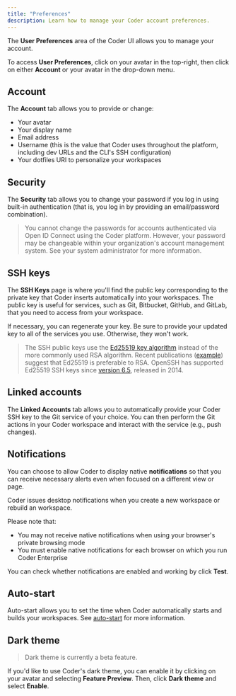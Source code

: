```yaml
---
title: "Preferences"
description: Learn how to manage your Coder account preferences.
---
```


The **User Preferences** area of the Coder UI allows you to manage your account.

To access **User Preferences**, click on your avatar in the top-right, then
click on either **Account** or your avatar in the drop-down menu.

## Account

The **Account** tab allows you to provide or change:

- Your avatar
- Your display name
- Email address
- Username (this is the value that Coder uses throughout the platform, including
  dev URLs and the CLI's SSH configuration)
- Your dotfiles URI to personalize your workspaces

## Security

The **Security** tab allows you to change your password if you log in using
built-in authentication (that is, you log in by providing an email/password
combination).

> You cannot change the passwords for accounts authenticated via Open ID Connect
> using the Coder platform. However, your password may be changeable within your
> organization's account management system. See your system administrator for
> more information.

## SSH keys

The **SSH Keys** page is where you'll find the public key corresponding to the
private key that Coder inserts automatically into your workspaces. The public
key is useful for services, such as Git, Bitbucket, GitHub, and GitLab, that you
need to access from your workspace.

If necessary, you can regenerate your key. Be sure to provide your updated key
to all of the services you use. Otherwise, they won't work.

> The SSH public keys use the
> [Ed25519 key algorithm](https://datatracker.ietf.org/doc/html/rfc8709) instead
> of the more commonly used RSA algorithm. Recent publications
> ([example](https://leanpub.com/gocrypto/read#leanpub-auto-chapter-5-digital-signatures))
> suggest that Ed25519 is preferable to RSA. OpenSSH has supported Ed25519 SSH
> keys since [version 6.5](https://www.openssh.com/txt/release-6.5), released
> in 2014.

## Linked accounts

The **Linked Accounts** tab allows you to automatically provide your Coder SSH
key to the Git service of your choice. You can then perform the Git actions in
your Coder workspace and interact with the service (e.g., push changes).

## Notifications

You can choose to allow Coder to display native **notifications** so that you
can receive necessary alerts even when focused on a different view or page.

Coder issues desktop notifications when you create a new workspace or rebuild an
workspace.

Please note that:

- You may not receive native notifications when using your browser's private
  browsing mode
- You must enable native notifications for each browser on which you run Coder
  Enterprise

You can check whether notifications are enabled and working by click **Test**.

## Auto-start

Auto-start allows you to set the time when Coder automatically starts and builds
your workspaces. See [auto-start](autostart.md) for more information.

## Dark theme

> Dark theme is currently a beta feature.

If you'd like to use Coder's dark theme, you can enable it by clicking on your
avatar and selecting **Feature Preview**. Then, click **Dark theme** and select
**Enable**.
